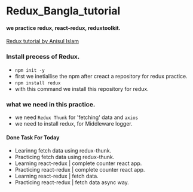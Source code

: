 # Redux_Bangla_tutorial
#### we practice redux, react-redux, reduxtoolkit.


[Redux tutorial by Anisul Islam](https://youtu.be/ttunWZ9sN0Q?si=5C9T0z6uaatiyDeK)

### Install precess of Redux.
-  `npm init -y`
- first we inetiallise the npm after creact a repository for redux practice.
- `npm install redux`
- with this command we install this repository for redux.

### what we need in this practice.
- we need `Redux Thunk` for 'fetching' data and `axios`
- we need to install redux, for Middleware logger.

#### Done Task For Today
- Learinng fetch data using redux-thunk.
- Practicing fetch data using redux-thunk.
- Learning react-redux | complete counter react app.
- Practicing react-redux | complete counter react app.
- Learning react-redux | fetch data.
- Practicing react-redux | fetch data async way.
